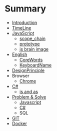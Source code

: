 # Summary

* [Introduction](README.md)
* [TimeLine](timeline-model.md)
* [JavaScript](javascript.md)
  * [scope\_chain](javascript/javasub.md)
  * [prototype](javascript/prototype.md)
  * [js brain image](javascript/js-brain-image.md)
* [English](english.md)
  * [CoreWords](english/corewords.md)
  * [KeyboardName](english/keyboard-name.md)
* [DesignPrinciple](designprinciple.md)
* Browser
  * [Chrome](chrome.md)
* [C\#](c.md)
  * [is and as](c/is-and-as.md)
* [Problem & Solve](problem-and-solve.md)
  * [Javascript](problem-and-solve/javascript.md)
  * [C\#](problem-and-solve/c.md)
  * SQL
* [GIT](git.md)
* [Docker](docker.md)

